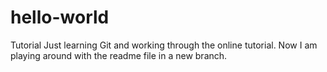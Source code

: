 # hello-world
Tutorial
Just learning Git and working through the online tutorial.
Now I am playing around with the readme file in a new branch.
